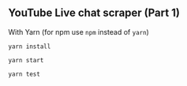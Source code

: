 ## YouTube Live chat scraper (Part 1)

With Yarn (for npm use ```npm``` instead of ```yarn```)

```yarn install```

```yarn start``` 

```yarn test```
